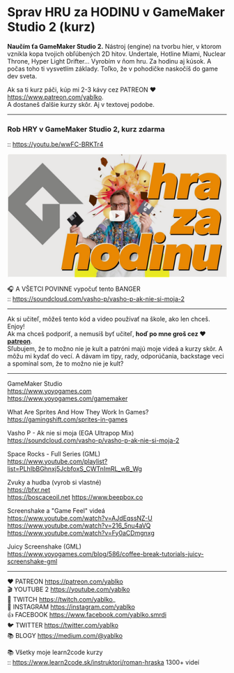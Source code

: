 # Sprav HRU za HODINU v GameMaker Studio 2 (kurz)

**Naučím ťa GameMaker Studio 2.** Nástroj (engine) na tvorbu hier, v ktorom vznikla kopa tvojich obľúbených 2D hitov. 
Undertale, Hotline Miami, Nuclear Throne, Hyper Light Drifter... Vyrobím v ňom hru. Za hodinu aj kúsok. A počas toho ti vysvetlím základy. 
Toľko, že v pohodičke naskočíš do game dev sveta. 

Ak sa ti kurz páči, kúp mi 2-3 kávy cez PATREON ♥️ https://www.patreon.com/yablko.  
A dostaneš ďalšie kurzy skôr. Aj v textovej podobe.  

---

### Rob HRY v GameMaker Studio 2, kurz zdarma  
:: https://youtu.be/wwFC-BRKTr4

[![youtube tutorial link](play.this.vid.jpg)](https://youtu.be/wwFC-BRKTr4)

🎧 A VŠETCI POVINNE vypočuť tento BANGER  
:: https://soundcloud.com/vasho-p/vasho-p-ak-nie-si-moja-2

---

Ak si učiteľ, môžeš tento kód a video používať na škole, ako len chceš. Enjoy!  
Ak ma chceš podporiť, a nemusíš byť učiteľ, **hoď po mne groš cez ♥️ [patreon](https://www.patreon.com/yablko)**.  
Sľubujem, že to možno nie je kult a patróni majú moje videá a kurzy skôr. A môžu mi kydať do vecí. A dávam im tipy, rady, odporúčania, backstage veci a spomínal som, že to možno nie je kult? 

---

GameMaker Studio  
https://www.yoyogames.com  
https://www.yoyogames.com/gamemaker  
  
What Are Sprites And How They Work In Games?   
https://gamingshift.com/sprites-in-games  

Vasho P - Ak nie si moja (EGA Ultrapop Mix)  
https://soundcloud.com/vasho-p/vasho-p-ak-nie-si-moja-2  
  
Space Rocks - Full Series (GML)  
https://www.youtube.com/playlist?list=PLhIbBGhnxj5JcbfoxS_CWTnImRL_wB_Wg  
  
Zvuky a hudba (vyrob si vlastné)  
https://bfxr.net  
https://boscaceoil.net 
https://www.beepbox.co  
  
Screenshake a "Game Feel" videá  
https://www.youtube.com/watch?v=AJdEqssNZ-U  
https://www.youtube.com/watch?v=216_5nu4aVQ  
https://www.youtube.com/watch?v=Fy0aCDmgnxg  
    
Juicy Screenshake (GML)  
https://www.yoyogames.com/blog/586/coffee-break-tutorials-juicy-screenshake-gml  

---

❤️ PATREON https://patreon.com/yablko  
🎬 YOUTUBE 2 https://youtube.com/yablko  
🍿 TWITCH https://twitch.com/yablko_  
📸 INSTAGRAM https://instagram.com/yablko  
👍 FACEBOOK https://www.facebook.com/yablko.smrdi  
🐦 TWITTER https://twitter.com/yablko  
📚 BLOGY https://medium.com/@yablko  
  
📚 Všetky moje learn2code kurzy  
:: https://www.learn2code.sk/instruktori/roman-hraska 1300+ videí

